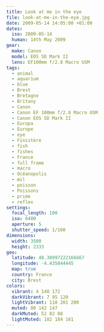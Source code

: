 ```yaml
---
title: Look at me in the eye
file: look-at-me-in-the-eye.jpg
date: 2009-05-14 14:05:00 +01:00
dates:
  iso: 2009-05-14
  human: 14th May 2009
gear:
  make: Canon
  model: EOS 5D Mark II
  lens: EF100mm f/2.8 Macro USM
tags:
  - animal
  - aquarium
  - blue
  - Brest
  - Bretagne
  - Britany
  - Canon
  - Canon EF 100mm f/2.8 Macro USM
  - Canon EOS 5D Mark II
  - Europa
  - Europe
  - eye
  - Finistère
  - fish
  - fishes
  - France
  - full frame
  - macro
  - Océanopolis
  - œil
  - poisson
  - Poissons
  - prime
  - reflex
settings:
  focal_length: 100
  iso: 6400
  aperture: 5
  shutter_speed: 1/160
dimensions:
  width: 3500
  height: 2333
geo:
  latitude: 48.38997222166667
  longitude: -4.435844445
  map: true
  country: France
  city: Brest
colors:
  vibrant: 4 140 172
  darkVibrant: 7 95 120
  lightVibrant: 118 201 200
  muted: 80 142 147
  darkMuted: 52 82 88
  lightMuted: 182 184 161
---
```



